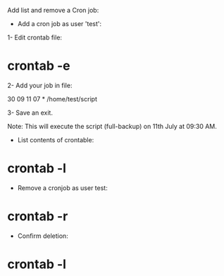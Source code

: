 Add list and remove a Cron job:

- Add a cron job as user 'test':

1- Edit crontab file: 
# crontab -e

2- Add your job in file:

30 09 11 07 * /home/test/script

3- Save an exit.

Note:
This will execute the  script (full-backup) on 
11th July at 09:30 AM.



- List contents of crontable:

# crontab -l



- Remove a cronjob as user test:

# crontab -r

- Confirm deletion: 

# crontab -l




